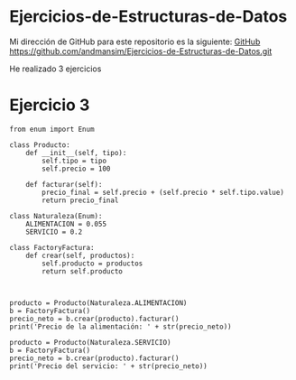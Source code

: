 # Ejercicios-de-Estructuras-de-Datos

Mi dirección de GitHub para este repositorio es la siguiente: [GitHub](https://github.com/andmansim/Ejercicios-de-Estructuras-de-Datos.git)
https://github.com/andmansim/Ejercicios-de-Estructuras-de-Datos.git

He realizado 3 ejercicios

# Ejercicio 3
```
from enum import Enum

class Producto:
    def __init__(self, tipo):
        self.tipo = tipo
        self.precio = 100
        
    def facturar(self):
        precio_final = self.precio + (self.precio * self.tipo.value)
        return precio_final

class Naturaleza(Enum):
    ALIMENTACION = 0.055
    SERVICIO = 0.2
  
class FactoryFactura:
    def crear(self, productos):
        self.producto = productos
        return self.producto
    


producto = Producto(Naturaleza.ALIMENTACION)
b = FactoryFactura()
precio_neto = b.crear(producto).facturar()
print('Precio de la alimentación: ' + str(precio_neto))

producto = Producto(Naturaleza.SERVICIO)
b = FactoryFactura()
precio_neto = b.crear(producto).facturar()
print('Precio del servicio: ' + str(precio_neto))

```
